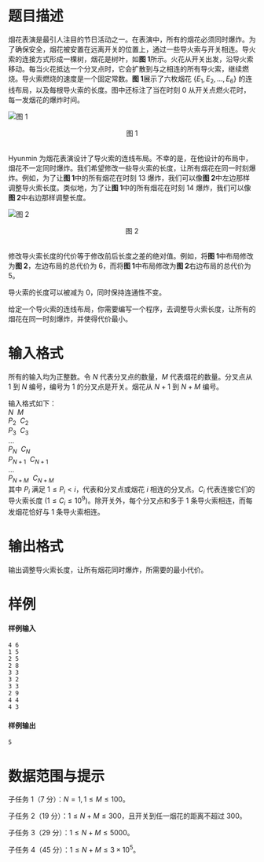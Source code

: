 
# 题目描述

烟花表演是最引人注目的节日活动之一。在表演中，所有的烟花必须同时爆炸。为了确保安全，烟花被安置在远离开关的位置上，通过一些导火索与开关相连。导火索的连接方式形成一棵树，烟花是树叶，如**图 1**所示。火花从开关出发，沿导火索移动。每当火花抵达一个分叉点时，它会扩散到与之相连的所有导火索，继续燃烧。导火索燃烧的速度是一个固定常数。**图 1**展示了六枚烟花 $\{E_1, E_2, \ldots, E_6 \}$ 的连线布局，以及每根导火索的长度。图中还标注了当在时刻 $0$ 从开关点燃火花时，每一发烟花的爆炸时间。

![图 1](source/loj/2568/img/aHR0cHM6Ly9pLmxvbGkubmV0LzIwMTgvMDUvMTYvNWFmYzI4NjQ5Y2VhZS5qcGc=.jpg)

<center>图 1</center>
<br>

Hyunmin 为烟花表演设计了导火索的连线布局。不幸的是，在他设计的布局中，烟花不一定同时爆炸。我们希望修改一些导火索的长度，让所有烟花在同一时刻爆炸。例如，为了让**图 1**中的所有烟花在时刻 $13$ 爆炸，我们可以像**图 2**中左边那样调整导火索长度。类似地，为了让**图 1**中的所有烟花在时刻 $14$ 爆炸，我们可以像**图 2**中右边那样调整长度。

![图 2](source/loj/2568/img/aHR0cHM6Ly9pLmxvbGkubmV0LzIwMTgvMDUvMTYvNWFmYzI4NjQ5Y2YwMC5qcGc=.jpg)

<center>图 2</center>
<br>

修改导火索长度的代价等于修改前后长度之差的绝对值。例如，将**图 1**中布局修改为**图 2**，左边布局的总代价为 $6$，而将**图 1**中布局修改为**图 2**右边布局的总代价为 $5$。

导火索的长度可以被减为 $0$，同时保持连通性不变。

给定一个导火索的连线布局，你需要编写一个程序，去调整导火索长度，让所有的烟花在同一时刻爆炸，并使得代价最小。



# 输入格式

所有的输入均为正整数。令 $N$ 代表分叉点的数量，$M$ 代表烟花的数量。分叉点从 $1$ 到 $N$ 编号，编号为 $1$ 的分叉点是开关。烟花从 $N+1$ 到 $N+M$ 编号。

输入格式如下：  
$N\:\:M$  
$P_2\:\:C_2$  
$P_3\:\:C_3$  
$\ldots$  
$P_N\:\:C_N$  
$P_{N+1}\:\:C_{N+1}$  
$\ldots$  
$P_{N+M}\:\:C_{N+M}$  
其中 $P_i$ 满足 $1\le P_i<i$，代表和分叉点或烟花 $i$ 相连的分叉点。$C_i$ 代表连接它们的导火索长度 $(1\le C_i\le 10^9)$。除开关外，每个分叉点和多于 $1$ 条导火索相连，而每发烟花恰好与 $1$ 条导火索相连。  


# 输出格式

输出调整导火索长度，让所有烟花同时爆炸，所需要的最小代价。


# 样例

#### 样例输入
```plain
4 6
1 5
2 5
2 8
3 3
3 2
3 3
2 9
4 4
4 3
```
#### 样例输出
```plain
5
```

# 数据范围与提示

子任务 1（7 分）：$N=1,1 \le M \le 100$。

子任务 2（19 分）：$1 \le N+M \le 300$，且开关到任一烟花的距离不超过 $300$。

子任务 3（29 分）：$1 \le N+M \le 5000$。

子任务 4（45 分）：$1 \le N+M \le 3\times 10^5$。

